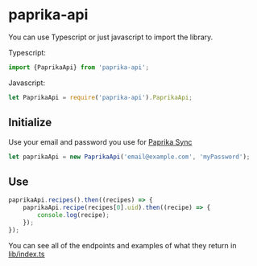 # paprika-api

You can use Typescript or just javascript to import the library.

Typescript:

````typescript
import {PaprikaApi} from 'paprika-api';
````

Javascript:

````javascript 1.8
let PaprikaApi = require('paprika-api').PaprikaApi;
````

## Initialize

Use your email and password you use for [Paprika Sync](https://paprikaapp.com/account/forgot_password/)


````typescript
let paprikaApi = new PaprikaApi('email@example.com', 'myPassword');
````

## Use

````typescript
paprikaApi.recipes().then((recipes) => {
    paprikaApi.recipe(recipes[0].uid).then((recipe) => {
        console.log(recipe);
    });
});
````

You can see all of the endpoints and examples of what they return in [lib/index.ts](https://github.com/joshstrange/paprika-api/blob/master/lib/index.ts)
